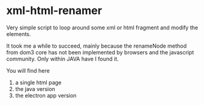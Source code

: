 # xml-html-renamer

Very simple script to loop around some xml or html fragment and modify the elements.

It took me a while to succeed, mainly because the renameNode method from dom3 core has not been implemented by browsers and the javascript community. Only within JAVA have I found it. 

You will find here

 1. a single html page 
 1. the java version
 1. the electron app version
 
 
